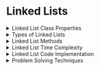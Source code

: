 # Linked Lists


<details>
<summary>Linked List Class Properties</summary>


**Linked List Class Properties:**
| Property | Description                                         |
| -------- | --------------------------------------------------- |
| `head`   | The first node in the list.                         |
| `tail`   | The last node in the list.                          |
| `length` | The number of nodes in the list; the list's length. |

**Linked List Node Class Properties:**

| Property   | Description                                            |
| ---------- | ------------------------------------------------------ |
| `value`    | The actual value this node represents.                 |
| `next`     | The next node in the list (relative to this node).     |
| `previous` | The previous node in the list (relative to this node). |

**NOTE:** The `previous` property is for Doubly Linked Lists only!

</details>

<details>
<summary>Types of Linked Lists</summary>

**Linked List Types:**

| List Type         | Description                                                                                                     | Directionality                |
| ----------------- | --------------------------------------------------------------------------------------------------------------- | ----------------------------- |
| Singly Linked     | Nodes have a single pointer connecting them in a single direction.                                              | Head→Tail                     |
| Doubly Linked     | Nodes have two pointers connecting them bi-directionally.                                                       | Head⇄Tail                     |
| Multiply Linked   | Nodes have two or more pointers, providing a variety of potential node orderings.                               | Head⇄Tail, A→Z, Jan→Dec, etc. |
| Circularly Linked | Final node's `next` pointer points to the first node, creating a non-linear, circular version of a Linked List. | Head→Tail→Head→Tail           |

</details>

<details>
<summary>Linked List Methods</summary>

**Linked List Methods:**

| Type      | Name         | Description                                                         | Returns             |
| --------- | ------------ | ------------------------------------------------------------------- | ------------------- |
| Insertion | `addToTail`  | Adds a new node to the tail of the Linked List.                     | Updated Linked List |
| Insertion | `addToHead`  | Adds a new node to the head of the Linked List.                     | Updated Linked List |
| Insertion | `insertAt`   | Inserts a new node at the "index", or position, specified.          | Boolean             |
| Deletion  | `removeTail` | Removes the node at the tail of the Linked List.                    | Removed node        |
| Deletion  | `removeHead` | Removes the node at the head of the Linked List.                    | Removed node        |
| Deletion  | `removeFrom` | Removes the node at the "index", or position, specified.            | Removed node        |
| Search    | `contains`   | Searches the Linked List for a node with the value specified.       | Boolean             |
| Access    | `get`        | Gets the node at the "index", or position, specified.               | Node at index       |
| Access    | `set`        | Updates the value of a node at the "index", or position, specified. | Boolean             |
| Meta      | `size`       | Returns the current size of the Linked List.                        | Integer             |

</details>

<details>
<summary>Linked List Time Complexity</summary>

Time and Space Complexity Analysis
----------------------------------

**Single Linked List Time Complexity:**

| Data Structure Operation | Time Complexity (Avg) | Time Complexity (Worst) | Space Complexity (Worst) |
| ------------------------ | --------------------- | ----------------------- | ------------------------ |
| Access                   | `Θ(n)`                | `O(n)`                  | `O(n)`                   |
| Search                   | `Θ(n)`                | `O(n)`                  | `O(n)`                   |
| Insertion                | `Θ(1)`                | `O(1)`                  | `O(n)`                   |
| Deletion                 | `Θ(1)`                | `O(1)`                  | `O(n)`                   |

**Doubly Linked List Time Complexity:**

| Data Structure Operation | Time Complexity (Avg) | Time Complexity (Worst) | Space Complexity (Worst) |
| ------------------------ | --------------------- | ----------------------- | ------------------------ |
| Access                   | `Θ(n)`                | `O(n)`                  | `O(n)`                   |
| Search                   | `Θ(n)`                | `O(n)`                  | `O(n)`                   |
| Insertion                | `Θ(1)`                | `O(1)`                  | `O(1)`                   |
| Deletion                 | `Θ(1)`                | `O(1)`                  | `O(1)`                   |

</details>

<details>
<summary>Linked List Code Implementation</summary>

### Single Linked List Implementation

---

```js 

class Node {
  constructor(val) {
    this.value = val;
    this.next = null;
  }
}

class LinkedList {
  constructor() {
    this.head = null;
    this.tail = null;
    this.length = 0;
  }

  addToTail(val) {
    let newNode = new Node(val);
    if (this.head === null) {
      this.head = newNode;
      this.tail = newNode;
    } else {
      this.tail.next = newNode;
      this.tail = newNode;
    }
    this.length++;
    return this;
  }

  removeTail() {
    if (!this.head) return undefined;
    if (this.length === 1) {
      this.head = null;
      this.tail = null;
      this.length = 0;
      return this;
    }
    let current = this.head;
    while (current.next !== this.tail) {
      current = current.next;
    }
    let tail = this.tail;
    current.next = null;
    this.tail = current;
    this.length--;
    return tail;
  }

  addToHead(val) {
    let newNode = new Node(val);
    if (this.head === null) {
      this.head = newNode;
      this.tail = newNode;
    } else {
      newNode.next = this.head;
      this.head = newNode;
    }
    this.length++;
    return this;
  }

  removeHead() {
    if (!this.head) return undefined;
    if (this.length === 1) {
      this.head = null;
      this.tail = null;
      this.length = 0;
      return this;
    }
    let head = this.head;
    this.head = this.head.next;
    this.length--;
    return head;
  }

  contains(target) {
    let current = this.head;
    while (current) {
      if (current.value === target) {
        return true;
      }
      current = current.next;
    }
    return false;
  }

  get(index) {
    let current = this.head;
    let count = 0;
    while (current) {
      if (count === index) {
        return current;
      }
      current = current.next;
      count++;
    }
    return null;
  }

  set(index, val) {
    let current = this.head;
    let count = 0;
    while (current) {
      if (count === index) {
        current.value = val;
        return true;
      }
      current = current.next;
      count++;
    }
    return false;
  }

  insert(index, val) {
    if (index === 0) {
      this.addToHead(val);
    } else if (index === this.length) {
      this.addToTail(val);
    } else {
      let newNode = new Node(val);
      let current = this.head;
      let count = 0;
      while (current) {
        if (count === index - 1) {
          newNode.next = current.next;
          current.next = newNode;
          this.length++;
          return true;
        }
        current = current.next;
        count++;
      }
    }
    return false;
  }

  remove(index) {
    if (index === 0) {
      this.removeHead();
    } else if (index === this.length - 1) {
      this.removeTail();
    } else {
      let current = this.head;
      let count = 0;
      while (current) {
        if (count === index - 1) {
          let removed = current.next;
          current.next = current.next.next;
          this.length--;
          return removed;
        }
        current = current.next;
        count++;
      }
    }
    return undefined;
  }

  size() {
    return this.length;
  }
}
```


### Doubly Linked List Implementation

```js
class Node{
    constructor(val){
        this.val = val;
        this.next = null;
        this.prev = null;
    }
}

class DoublyLinkedList{
    constructor(){
        this.head = null;
        this.tail = null;
        this.length = 0;
    }
    push(val) {
        let newNode = new Node(val);
        if (!this.head) {
            this.head = newNode;
            this.tail = this.head;
        } else {
            this.tail.next = newNode;
            newNode.prev = this.tail;
        }
    }
    pop() {
        if (!this.head) {
            return undefined;
        }
        let current = this.head;
        this.head = current.next;
        this.head.prev = null;
        current.next = null;
        this.length--;
        return current;
    }
    shift() {
        if (!this.head) {
            return undefined;
        }
        let current = this.head;
        this.head = current.next;
        this.head.prev = null;
        current.next = null;
        this.length--;
        return current;
    }
    unshift(val) {
        let newNode = new Node(val);
        if (!this.head) {
            this.head = newNode;
            this.tail = this.head;
        } else {
            this.head.prev = newNode;
            newNode.next = this.head;
            this.head = newNode;
        }
        this.length++;
    }
    get(index) {
        if (index < 0 || index >= this.length) {
            return undefined;
        }
        let current = this.head;
        for (let i = 0; i < index; i++) {
            current = current.next;
        }
        return current;
    }
    set(index, val) {
        let current = this.get(index);
        if (current) {
            current.val = val;
            return true;
        }
        return false;
    }
    insert(index, val) {
        if (index < 0 || index > this.length) {
            return false;
        }
        if (index === this.length) {
            this.push(val);
        } else if (index === 0) {
            this.unshift(val);
        }
        else {
            let newNode = new Node(val);
            let before = this.get(index - 1);
            let after = before.next;
            before.next = newNode;
            newNode.prev = before;
            newNode.next = after;
            after.prev = newNode;
            this.length++;
        }
        return true;
    }
    remove(index) {
        if (index < 0 || index >= this.length) {
            return undefined;
        }
        if (index === 0) {
            return this.shift();
        }
        if (index === this.length - 1) {
            return this.pop();
        }
        let removed = this.get(index);
        removed.prev.next = removed.next;
        removed.next.prev = removed.prev;
        removed.next = null;
        removed.prev = null;
        this.length--;
        return removed;
    }
}

```

</details>

<details>
<summary>Problem Solving Techniques</summary>

Fast/Slow Pointer

-  Slow Pointer is used to find the middle of the linked list
-  Fast Pointer is used to find the middle of the linked list and fast pointer are simply the two pointers name 
- If the fast pointer reaches the end of the linked list, then the slow pointer will be in the middle of the linked list
- The only difference between the fast and slow pointer is that the fast pointer will move two steps each time while the slow pointer will move one step each time

---

**[Examples](https://codeburst.io/fast-and-slow-pointer-floyds-cycle-detection-algorithm-9c7a8693f491)**

Dummy Node--> when you have a problem dealing with deleting or adding a node make a dummy head to take care of edge cases such as a list with only one node, or removing the head of the list 


</details>
